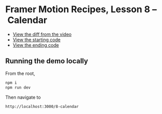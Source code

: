 # Framer Motion Recipes, Lesson 8 – Calendar

- [View the diff from the video](https://github.com/builduilabs/framer-motion-recipes/commit/f14a77d671cf554861999fada7bda4488cb4f680)
- [View the starting code](./__begin.js)
- [View the ending code](./__end.js)

## Running the demo locally

From the root,

```sh
npm i
npm run dev
```

Then navigate to

```
http://localhost:3000/8-calendar
```

